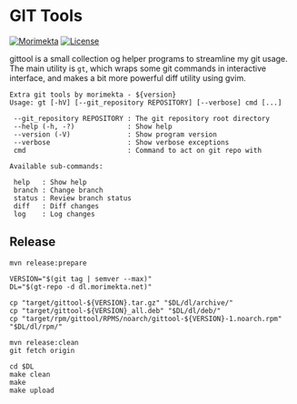 GIT Tools
=========

[![Morimekta](https://img.shields.io/static/v1?label=morimekta.net&message=gittool&color=informational)](https://morimekta.net/gittool/)
[![License](https://img.shields.io/static/v1?label=license&message=apache%202.0&color=informational)](https://apache.org/licenses/LICENSE-2.0)

gittool is a small collection og helper programs to streamline my git usage.
The main utility is `gt`, which wraps some git commands in interactive
interface, and makes a bit more powerful diff utility using gvim.

```
Extra git tools by morimekta - ${version}
Usage: gt [-hV] [--git_repository REPOSITORY] [--verbose] cmd [...]

 --git_repository REPOSITORY : The git repository root directory
 --help (-h, -?)             : Show help
 --version (-V)              : Show program version
 --verbose                   : Show verbose exceptions
 cmd                         : Command to act on git repo with

Available sub-commands:

 help   : Show help
 branch : Change branch
 status : Review branch status
 diff   : Diff changes
 log    : Log changes
```

## Release

```shell
mvn release:prepare

VERSION="$(git tag | semver --max)"
DL="$(gt-repo -d dl.morimekta.net)"

cp "target/gittool-${VERSION}.tar.gz" "$DL/dl/archive/"
cp "target/gittool-${VERSION}_all.deb" "$DL/dl/deb/"
cp "target/rpm/gittool/RPMS/noarch/gittool-${VERSION}-1.noarch.rpm" "$DL/dl/rpm/"

mvn release:clean
git fetch origin

cd $DL
make clean
make
make upload
```